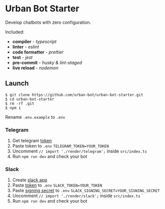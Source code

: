 
# Urban Bot Starter

Develop chatbots with zero configuration.

Included:
* **compiler** - *typescript*
* **linter** - *eslint*
* **code formatter** - *prettier*
* **test** - *jest*
* **pre-commit** - *husky & lint-staged*
* **live reload** - *nodemon*

## Launch
```
$ git clone https://github.com/urban-bot/urban-bot-starter.git
$ cd urban-bot-starter
$ rm -rf .git
$ npm i
```
Rename `.env.example` to `.env`

### Telegram
 1. Get telegram [token](https://core.telegram.org/bots#6-botfather)
 2. Paste token to `.env` `TELEGRAM_TOKEN=YOUR_TOKEN`
 3. Uncomment `// import './render/telegram';` inside `src/index.ts` 
 4. Run `npm run dev` and check your bot

### Slack

 1. Create [slack app](https://slack.com/intl/en-ru/help/articles/115005265703-Create-a-bot-for-your-workspace)
 2. Paste [token](https://api.slack.com/authentication/token-types#granular_bot) to `.env` `SLACK_TOKEN=YOUR_TOKEN` 
 3. Paste [signing secret](https://api.slack.com/authentication/verifying-requests-from-slack#about) to `.env` `SLACK_SIGNING_SECRET=YOUR_SIGNING_SECRET`
 4. Uncomment `// import './render/slack';` inside `src/index.ts` `
 5. Run `npm run dev` and check your bot

